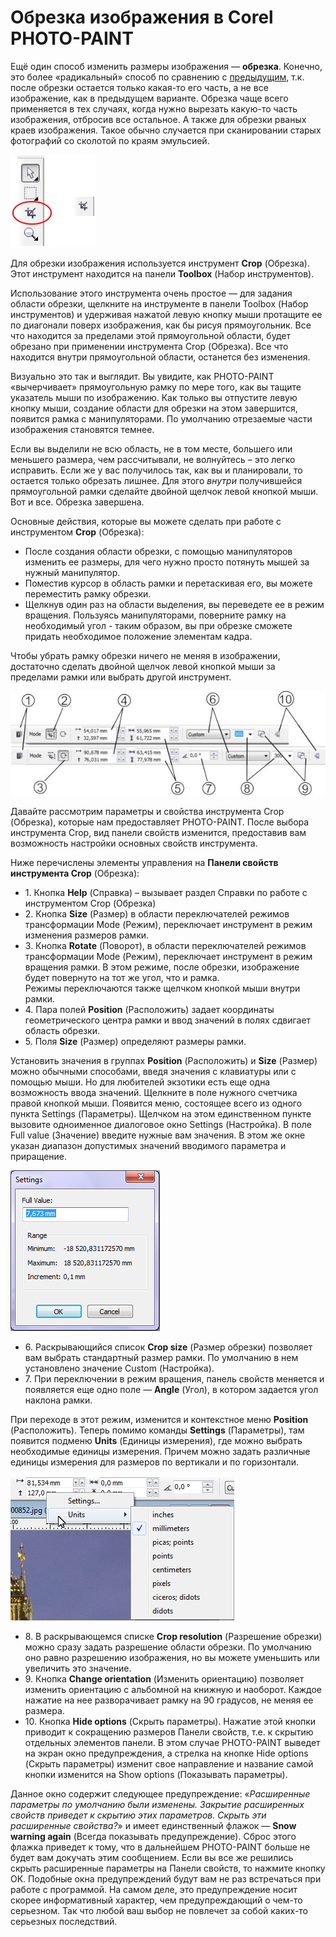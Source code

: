 # Обрезка изображения в Corel PHOTO-PAINT

Ещё один способ изменить размеры изображения — **обрезка**. Конечно, это более «радикальный» способ по сравнению с [предыдущим](../Izmenenie-razmerov-izobrazheniya-v-Corel-PHOTO-PAINT/index.md), т.к. после обрезки остается только какая-то его часть, а не все изображение, как в предыдущем варианте. Обрезка чаще всего применяется в тех случаях, когда нужно вырезать какую-то часть изображения, отбросив все остальное. А также для обрезки рваных краев изображения. Такое обычно случается при сканировании старых фотографий со сколотой по краям эмульсией.

![Обрезка изображения в Corel PHOTO-PAINT](./1ef80340-49d9-4ef2-a4da-edcbc7b80d24.jpg)

Для обрезки изображения используется инструмент **Crop** (Обрезка). Этот инструмент находится на панели **Toolbox** (Набор инструментов).

Использование этого инструмента очень простое — для задания области обрезки, щелкните на инструменте в панели Toolbox (Набор инструментов) и удерживая нажатой левую кнопку мыши протащите ее по диагонали поверх изображения, как бы рисуя прямоугольник. Все что находится за пределами этой прямоугольной области, будет обрезано при применении инструмента Crop (Обрезка). Все что находится внутри прямоугольной области, останется без изменения.

Визуально это так и выглядит. Вы увидите, как PHOTO-PAINT «вычерчивает» прямоугольную рамку по мере того, как вы тащите указатель мыши по изображению. Как только вы отпустите левую кнопку мыши, создание области для обрезки на этом завершится, появится рамка с манипуляторами. По умолчанию отрезаемые части изображения становятся темнее.

Если вы выделили не всю область, не в том месте, большего или меньшего размера, чем рассчитывали, не волнуйтесь – это легко исправить. Если же у вас получилось так, как вы и планировали, то остается только обрезать лишнее. Для этого _внутри_ получившейся прямоугольной рамки сделайте двойной щелчок левой кнопкой мыши. Вот и все. Обрезка завершена.

Основные действия, которые вы можете сделать при работе с инструментом **Crop** (Обрезка):

*   После создания области обрезки, с помощью манипуляторов изменить ее размеры, для чего нужно просто потянуть мышей за нужный манипулятор.
*   Поместив курсор в область рамки и перетаскивая его, вы можете переместить рамку обрезки.
*   Щелкнув один раз на области выделения, вы переведете ее в режим вращения. Пользуясь манипуляторами, поверните рамку на необходимый угол - таким образом, вы при обрезке сможете придать необходимое положение элементам кадра.

Чтобы убрать рамку обрезки ничего не меняя в изображении, достаточно сделать двойной щелчок левой кнопкой мыши за пределами рамки или выбрать другой инструмент.

![Обрезка изображения в Corel PHOTO-PAINT](./16d1ba61-867e-4b34-8d3d-1f6e1503555b.jpg)

Давайте рассмотрим параметры и свойства инструмента Crop (Обрезка), которые нам предоставляет PHOTO-PAINT. После выбора инструмента Crop, вид панели свойств изменится, предоставив вам возможность настройки основных свойств инструмента.

Ниже перечислены элементы управления на **Панели свойств инструмента Crop** (Обрезка):

*   1\. Кнопка **Help** (Справка) – вызывает раздел Справки по работе с инструментом Crop (Обрезка)
*   2\. Кнопка **Size** (Размер) в области переключателей режимов трансформации Mode (Режим), переключает инструмент в режим изменения размеров рамки.
*   3\. Кнопка **Rotate** (Поворот), в области переключателей режимов трансформации Mode (Режим), переключает инструмент в режим вращения рамки. В этом режиме, после обрезки, изображение будет повернуто на тот же угол, что и рамка.  
    Режимы переключаются также щелчком кнопкой мыши внутри рамки.
*   4\. Пара полей **Position** (Расположить) задает координаты геометрического центра рамки и ввод значений в полях сдвигает область обрезки.
*   5\. Поля **Size** (Размер) определяют размеры рамки.

Установить значения в группах **Position** (Расположить) и **Size** (Размер) можно обычными способами, введя значения с клавиатуры или с помощью мыши. Но для любителей экзотики есть еще одна возможность ввода значений. Щелкните в поле нужного счетчика правой кнопкой мыши. Появится меню, состоящее всего из одного пункта Settings (Параметры). Щелчком на этом единственном пункте вызовите одноименное диалоговое окно Settings (Настройка). В поле Full value (Значение) введите нужные вам значения. В этом же окне указан диапазон допустимых значений вводимого параметра и приращение.

![Обрезка изображения в Corel PHOTO-PAINT](./7f03f7c7-b509-4c7d-bdbc-259c488c2d04.png)

*   6\. Раскрывающийся список **Crop size** (Размер обрезки) позволяет вам выбрать стандартный размер рамки. По умолчанию в нем установлено значение Custom (Настройка).
*   7\. При переключении в режим вращения, панель свойств меняется и появляется еще одно поле — **Angle** (Угол), в котором задается угол наклона рамки.

При переходе в этот режим, изменится и контекстное меню **Position** (Расположить). Теперь помимо команды **Settings** (Параметры), там появится подменю **Units** (Единицы измерения), где можно выбрать необходимые единицы измерения. Причем можно задать различные единицы измерения для размеров по вертикали и по горизонтали.

![Обрезка изображения в Corel PHOTO-PAINT](./5a54aaba-cbbb-4f17-8006-6d7a6d3543e9.jpg)

*   8\. В раскрывающемся списке **Crop resolution** (Разрешение обрезки) можно сразу задать разрешение области обрезки. По умолчанию оно равно разрешению изображения, но вы можете уменьшить или увеличить это значение.
*   9\. Кнопка **Change orientation** (Изменить ориентацию) позволяет изменить ориентацию с альбомной на книжную и наоборот. Каждое нажатие на нее разворачивает рамку на 90 градусов, не меняя ее размера.
*   10\. Кнопка **Hide options** (Скрыть параметры). Нажатие этой кнопки приводит к сокращению размеров Панели свойств, т.е. к скрытию отдельных элементов панели. В этом случае PHOTO-PAINT выведет на экран окно предупреждения, а стрелка на кнопке Hide options (Скрыть параметры) изменит свое направление и название самой кнопки изменится на Show options (Показывать параметры).

Данное окно содержит следующее предупреждение: «_Расширенные параметры по умолчанию были изменены. Закрытие расширенных свойств приведет к скрытию этих параметров. Скрыть эти расширенные свойства?_» и имеет единственный флажок — **Snow warning again** (Всегда показывать предупреждение). Сброс этого флажка приведет к тому, что в дальнейшем PHOTO-PAINT больше не будет вам докучать этим сообщением. Если вы все же решились скрыть расширенные параметры на Панели свойств, то нажмите кнопку ОК. Подобные окна предупреждений будут вам не раз встречаться при работе с программой. На самом деле, это предупреждение носит скорее информативный характер, чем предупреждающий о чем-то серьезном. Так что любой ваш выбор не повлечет за собой каких-то серьезных последствий.
